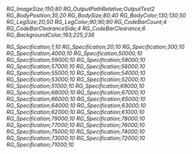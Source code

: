 _RG_ImageSize;150;80_
_RG_OutputPathRelative;OutputTest2_
_RG_BodyPosition;35;20_
_RG_BodySize;80;40_
_RG_BodyColor;130;130;50_
_RG_LegSize;20;50_
_RG_LegColor;90;90;90_
_RG_CodeBarCount;4_
_RG_CodeBarClearanceSide;4_
_RG_CodeBarClearance;6_
_RG_BackgroundColor;193;225;236_

_RG_Specification;1;10_
_RG_Specification;20;10_
_RG_Specification;300;10_
_RG_Specification;4000;10_
_RG_Specification;50000;10_
_RG_Specification;59000;10_
_RG_Specification;58000;10_
_RG_Specification;57000;10_
_RG_Specification;56000;10_
_RG_Specification;55000;10_
_RG_Specification;54000;10_
_RG_Specification;53000;10_
_RG_Specification;52000;10_
_RG_Specification;51000;10_
_RG_Specification;69000;10_
_RG_Specification;68000;10_
_RG_Specification;67000;10_
_RG_Specification;66000;10_
_RG_Specification;65000;10_
_RG_Specification;64000;10_
_RG_Specification;63000;10_
_RG_Specification;62000;10_
_RG_Specification;61000;10_
_RG_Specification;79000;10_
_RG_Specification;78000;10_
_RG_Specification;77000;10_
_RG_Specification;76000;10_
_RG_Specification;75000;10_
_RG_Specification;74000;10_
_RG_Specification;73000;10_
_RG_Specification;72000;10_
_RG_Specification;71000;10_
